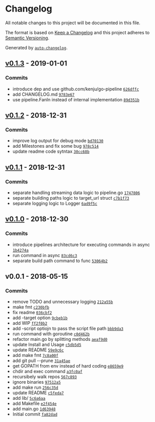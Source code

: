 # Changelog

All notable changes to this project will be documented in this file.

The format is based on [Keep a Changelog](http://keepachangelog.com/en/1.0.0/)
and this project adheres to [Semantic Versioning](http://semver.org/spec/v2.0.0.html).

Generated by [`auto-changelog`](https://github.com/CookPete/auto-changelog).

## [v0.1.3](https://github.com/kenju/go-groom/compare/v0.1.2...v0.1.3) - 2019-01-01

### Commits

- introduce dep and use github.com/kenju/go-pipeline [`626dffc`](https://github.com/kenju/go-groom/commit/626dffc90656186aafca862f2609f830891daa10)
- add CHANGELOG.md [`9783e67`](https://github.com/kenju/go-groom/commit/9783e67a582e0e93680cb251d8ff60ab6a192955)
- use pipeline.FanIn instead of internal implementation [`89d351b`](https://github.com/kenju/go-groom/commit/89d351b14142274aac555cafdd4001baf5720ec6)

## [v0.1.2](https://github.com/kenju/go-groom/compare/v0.1.1...v0.1.2) - 2018-12-31

### Commits

- improve log output for debug mode [`bd70130`](https://github.com/kenju/go-groom/commit/bd7013022005b6efccfd84a229469b5aa2ad0b0a)
- add Milestones and fix some bug [`978c514`](https://github.com/kenju/go-groom/commit/978c5146dcff63e4282cc70c13bc763eb119c4d8)
- update readme code sytntax [`30cc68b`](https://github.com/kenju/go-groom/commit/30cc68b17f88f0f90d30e44f3bc6ba55b55c09dd)

## [v0.1.1](https://github.com/kenju/go-groom/compare/v0.1.0...v0.1.1) - 2018-12-31

### Commits

- separate handling streaming data logic to pipeline.go [`1747806`](https://github.com/kenju/go-groom/commit/1747806aa11b16135a680724ce97849cb9935dc7)
- separate building paths logic to target_url struct [`c7b1f73`](https://github.com/kenju/go-groom/commit/c7b1f737b538bbc2dbf523d0331e69854eb24d02)
- separate logging logic to Logger [`6ad9f5c`](https://github.com/kenju/go-groom/commit/6ad9f5c5a4ee20b435339ae780155e6224b63381)

## [v0.1.0](https://github.com/kenju/go-groom/compare/v0.0.1...v0.1.0) - 2018-12-30

### Commits

- introduce pipelines architecture for executing commands in async [`1b4274a`](https://github.com/kenju/go-groom/commit/1b4274a8d71a0b2c8effb7260c5faa81efe46ba0)
- run command in async [`83cd6c3`](https://github.com/kenju/go-groom/commit/83cd6c36a42b1ddeadcc2fcf48a6f866ed03fb38)
- separate build path command to func [`53064b2`](https://github.com/kenju/go-groom/commit/53064b26a800eec0d7e5972a99132bab2ce546dd)

## v0.0.1 - 2018-05-15

### Commits

- remove TODO and unnecessary logging [`212a55b`](https://github.com/kenju/go-groom/commit/212a55b722cc1da711485279380ee5574194da24)
- make fmt [`c230bfb`](https://github.com/kenju/go-groom/commit/c230bfb8473b027d11103d6fb460814b9dd6b3d4)
- fix readme [`036cbf2`](https://github.com/kenju/go-groom/commit/036cbf2199624d8029c95256491f2d35e02b3927)
- add -target option [`9cbeb1b`](https://github.com/kenju/go-groom/commit/9cbeb1b26098913a2cc94e1d0c490eda971cfc6e)
- add WIP [`ff2f0b2`](https://github.com/kenju/go-groom/commit/ff2f0b22f449c5ad04f62b8a85e205e24134f472)
- add -script optiojn to pass the script file path [`bbb9da3`](https://github.com/kenju/go-groom/commit/bbb9da306cc008e818006b199e3f9ee1a1b19a3d)
- run command with goroutine [`c0d462b`](https://github.com/kenju/go-groom/commit/c0d462b0cf0b673dc376080209eeae0f17b0548a)
- refactor main.go by splitting methods [`aeaf9d0`](https://github.com/kenju/go-groom/commit/aeaf9d0c862f9b80e72e92b7894dedf74d8e1bff)
- update Install and Usage [`c5db5d5`](https://github.com/kenju/go-groom/commit/c5db5d5da4ec7187fa5fd4a636556b17724d79c7)
- update README [`59e9c6c`](https://github.com/kenju/go-groom/commit/59e9c6ce892ce93a8fbda0a3ac74be3ad112d56a)
- add make fmt [`7c8a00f`](https://github.com/kenju/go-groom/commit/7c8a00f62eee9976a5d94fac63dbbb0029b64508)
- add git pull --prune [`31a45ae`](https://github.com/kenju/go-groom/commit/31a45ae5075268bcbaacd9dd407a5b03e6fe7def)
- get GOPATH from env instead of hard coding [`e8659e9`](https://github.com/kenju/go-groom/commit/e8659e9e7706eb7a5c2b3c1e84b059e8da3877b0)
- chdir and exec command [`a3fc0af`](https://github.com/kenju/go-groom/commit/a3fc0af9e72658a999a49172de9ddcee5c5335a4)
- recursibely walk repos [`567c893`](https://github.com/kenju/go-groom/commit/567c89379354f5f32b91cf97f1e8de020d8071ea)
- ignore binaries [`97512a5`](https://github.com/kenju/go-groom/commit/97512a5d82d51137c1fcfaf185a6c95951ec9879)
- add make run [`256c35d`](https://github.com/kenju/go-groom/commit/256c35d3f2a1301b6c8e1ae0920571278818dfc3)
- update README [`c5feda7`](https://github.com/kenju/go-groom/commit/c5feda7d85471c1b71cb2277d277c5a28b006b24)
- add lib/ [`5c6a6aa`](https://github.com/kenju/go-groom/commit/5c6a6aa0cf55347026551f55dece07d3bd8a7117)
- add Makefile [`e2f454e`](https://github.com/kenju/go-groom/commit/e2f454e5b9adce427ee9e5abe41de5224fde562b)
- add main.go [`1d63948`](https://github.com/kenju/go-groom/commit/1d63948ef2ff7e04d48841d38dc306324912a37d)
- Initial commit [`fa82dad`](https://github.com/kenju/go-groom/commit/fa82dad37e0885801c64802e9870d86896874cbf)
